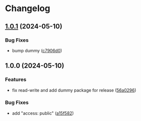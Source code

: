 # Changelog

## [1.0.1](https://github.com/niieani/toolchain/compare/@condu/test-dummy-dep@1.0.0...@condu/test-dummy-dep@1.0.1) (2024-05-10)


### Bug Fixes

* bump dummy ([c7906d0](https://github.com/niieani/toolchain/commit/c7906d07d21f9d64ee7387a9eded4de17321eedb))

## 1.0.0 (2024-05-10)


### Features

* fix read-write and add dummy package for release ([56a0296](https://github.com/niieani/toolchain/commit/56a0296df80933c6a908d78e1f30318a9c46e0f1))


### Bug Fixes

* add "access: public" ([a15f582](https://github.com/niieani/toolchain/commit/a15f5827715367a3cdd2d39edbb7c63af7b2f9a8))
